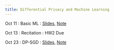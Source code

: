```yaml
---
title: Differential Privacy and Machine Learning
---
```


Oct 11
: Basic ML
  : [Slides](https://drive.google.com/file/d/1CIY021fju_TFT6r0M4qa7Aqj3_nlORAK/view?usp=sharing), [Note](https://drive.google.com/file/d/1D3QxPjgH53SoTQ6eFbLeAFWoCm4tQ0rk/view?usp=sharing)

Oct 13
: Recitation
: HW2 Due


Oct 23
: DP-SGD
  : [Slides](https://drive.google.com/file/d/1DG0XhESlB2YUC_8CZTvEUQdev8MTtq7q/view?usp=sharing), [Note](https://drive.google.com/file/d/1E2u9rF_h842IXxMg4VV6Qq0Gr9DIC4M0/view?usp=sharing)

